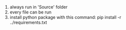 1. always run in 'Source' folder
2. every file can be run
3. install python package with this command:
    pip install -r ../requirements.txt